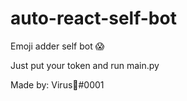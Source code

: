 # auto-react-self-bot

Emoji adder self bot 😱

Just put your token and run main.py

Made by: Virus🌙#0001
